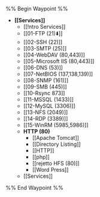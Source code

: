 %% Begin Waypoint %%
- **[[Services]]**
	- [[!ntro Services]]
	- [[01-FTP (21)⬇️]]
	- [[02-SSH (22)]]
	- [[03-SMTP (25)]]
	- [[04-WebDAV (80,443)]]
	- [[05-Microsoft IIS (80,443)]]
	- [[06-DNS (53)]]
	- [[07-NetBIOS (137,138,139)]]
	- [[08-SNMP (161)]]
	- [[09-SMB (445)]]
	- [[10-Rsync 873]]
	- [[11-MSSQL (1433)]]
	- [[12-MySQL (3306)]]
	- [[13-NFS (2049)]]
	- [[14-RDP (3389)]]
	- [[15-WinRM (5985,5986)]]
	- **HTTP (80)**
		- [[Apache Tomcat]]
		- [[Directory Listing]]
		- [[HTTP]]
		- [[php]]
		- [[rejetto HFS (80)]]
		- [[Word Press]]
	- [[Services]]

%% End Waypoint %%

